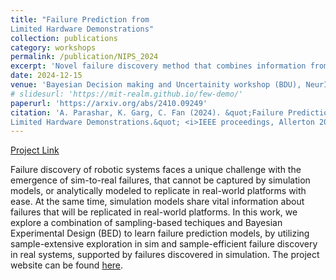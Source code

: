 ```yaml
---
title: "Failure Prediction from
Limited Hardware Demonstrations"
collection: publications
category: workshops
permalink: /publication/NIPS_2024
excerpt: 'Novel failure discovery method that combines information from simulation and real-world systems using sampling based tchniques and Bayesian Experimental Design'
date: 2024-12-15
venue: 'Bayesian Decision making and Uncertainity workshop (BDU), NeurIPS 2024, Allerton'
# slidesurl: 'https://mit-realm.github.io/few-demo/'
paperurl: 'https://arxiv.org/abs/2410.09249'
citation: 'A. Parashar, K. Garg, C. Fan (2024). &quot;Failure Prediction from
Limited Hardware Demonstrations.&quot; <i>IEEE proceedings, Allerton 2025</i>.'
---
```

[Project Link](/portfolio/Sim_Real)

Failure discovery of robotic systems faces a unique challenge with the emergence of sim-to-real failures, that cannot be captured by simulation models, or analytically modeled to replicate in real-world platforms with ease. At the same time, simulation models share vital information about failures that will be replicated in real-world platforms. In this work, we explore a combination of sampling-based techiques and Bayesian Experimental Design (BED) to learn failure prediction models, by utilizing sample-extensive exploration in sim and sample-efficient failure discovery in real systems, supported by failures discovered in simulation. The project website can be found 
[here](https://mit-realm.github.io/few-demo/).